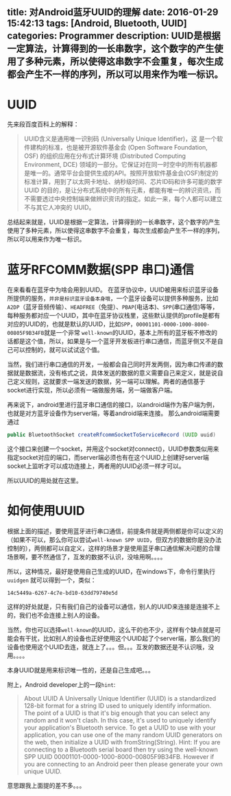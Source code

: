 title: 对Android蓝牙UUID的理解
date: 2016-01-29 15:42:13
tags: [Android, Bluetooth, UUID]
categories: Programmer
description: UUID是根据一定算法，计算得到的一长串数字，这个数字的产生使用了多种元素，所以使得这串数字不会重复，每次生成都会产生不一样的序列，所以可以用来作为唯一标识。
---
# UUID
先来段百度百科上的解释：
> UUID含义是通用唯一识别码 (Universally Unique Identifier)，这 是一个软件建构的标准，也是被开源软件基金会 (Open Software Foundation, OSF) 的组织应用在分布式计算环境 (Distributed Computing Environment, DCE) 领域的一部分。它保证对在同一时空中的所有机器都是唯一的。通常平台会提供生成的API。按照开放软件基金会(OSF)制定的标准计算，用到了以太网卡地址、纳秒级时间、芯片ID码和许多可能的数字
> UUID 的目的，是让分布式系统中的所有元素，都能有唯一的辨识资讯，而不需要透过中央控制端来做辨识资讯的指定。如此一来，每个人都可以建立不与其它人冲突的 UUID。

总结起来就是，UUID是根据一定算法，计算得到的一长串数字，这个数字的产生使用了多种元素，所以使得这串数字不会重复，每次生成都会产生不一样的序列，所以可以用来作为唯一标识。

# 蓝牙RFCOMM数据(SPP 串口)通信

在来看看在蓝牙中为啥会用到UUID。
在蓝牙协议中，UUID被用来标识蓝牙设备所提供的服务，`并非是标识蓝牙设备本身哦`，一个蓝牙设备可以提供多种服务，比如`A2DP`（蓝牙音频传输）、`HEADFREE`（免提）、`PBAP`(电话本)、`SPP`(串口通信)等等，每种服务都对应一个UUID，其中在蓝牙协议栈里，这些默认提供的profile是都有对应的UUID的，也就是默认的UUID，比如`SPP`，`00001101-0000-1000-8000-00805F9B34FB`就是一个非常 `well-known`的UUID，基本上所有的蓝牙板不修改的话都是这个值，所以，如果是与一个蓝牙开发板进行串口通信，而蓝牙侧又不是自己可以控制的，就可以试试这个值。

当然，我们进行串口通信的开发，一般都会自己同时开发两侧，因为串口传递的数据就是数据流，没有格式之说，具体发送的数据的意义需要自己来定义，就是说自己定义规则，这就要求一端发送的数据，另一端可以理解。两者的通信基于socket进行实现，所以必须有一端做服务端，另一端做客户端。

再来说下，android里进行蓝牙串口通信的接口，以android端作为客户端为例，也就是对方蓝牙设备作为server端，等着android端来连接。
那么android端需要通过
```java
public BluetoothSocket createRfcommSocketToServiceRecord (UUID uuid)
```
这个接口来创建一个socket，并用这个socket对connect()，UUID参数类似用来指定socket对应的端口，而server端必须也有在这个UUID上创建好server端socket上监听才可以成功连接上，两者用的UUID必须一样才可以。

所以UUID的用处就在这里。

# 如何使用UUID

根据上面的描述，要使用蓝牙进行串口通信，前提条件就是两侧都是你可以定义的（如果不可以，那么你可以尝试`well-known SPP UUID`，但双方的数据你是没办法控制的），两侧都可以自定义，这样的场景才是使用蓝牙串口通信解决问题的合理场景啊，要不然通信了，互发的数据不认识，没啥用啊。。。。

所以，这种情况，最好是使用自己生成的UUID，在windows下，命令行里执行`uuidgen` 就可以得到一个，类似：
```
14c5449a-6267-4c7e-bd10-63dd79740e5d
```
这样的好处就是，只有我们自己的设备可以通信，别人的UUID来连接是连接不上的，我们也不会连接上别人的设备。

当然，你也可以选择`well-known`的UUID，这么干的也不少，这样有个缺点就是可能会有干扰，比如别人的设备也正好使用这个UUID起了个server端，那么我们的设备也使用这个UUID去连，就连上了。。。但。。。互发的数据还是不认识哦，没用。。。。


本身UUID就是用来标识唯一性的，还是自己生成吧。。。

附上，Android developer上的一段`hint`:
> About UUID
> A Universally Unique Identifier (UUID) is a standardized 128-bit format for a string ID used to uniquely identify information. The point of a UUID is that it's big enough that you can select any random and it won't clash. In this case, it's used to uniquely identify your application's Bluetooth service. To get a UUID to use with your application, you can use one of the many random UUID generators on the web, then initialize a UUID with fromString(String).
> Hint: If you are connecting to a Bluetooth serial board then try using the well-known SPP UUID 00001101-0000-1000-8000-00805F9B34FB. However if you are connecting to an Android peer then please generate your own unique UUID.

意思跟我上面提的差不多。。。
